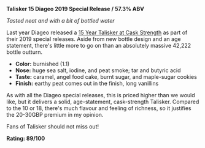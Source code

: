 **Talisker 15 Diageo 2019 Special Release / 57.3% ABV**

*Tasted neat and with a bit of bottled water*

Last year Diageo released a [15 Year Talisker at Cask Strength](https://www.whiskybase.com/whiskies/whisky/140078/talisker-15-year-old) as part of their 2019 special releases.  Aside from new bottle design and an age statement, there's little more to go on than an absolutely massive 42,222 bottle outturn.

* **Color:** burnished (1.1)
* **Nose:** huge sea salt, iodine, and peat smoke; tar and butyric acid
* **Taste:** caramel, angel food cake, burnt sugar, and maple-sugar cookies
* **Finish:** earthy peat comes out in the finish, long vanillins 

As with all the Diageo special releases, this is priced higher than we would like, but it delivers a solid, age-statement, cask-strength Talisker.  Compared to the 10 or 18, there's much flavour and feeling of richness, so it justifies the 20-30GBP premium in my opinion.  

Fans of Talisker should not miss out!

**Rating: 89/100**